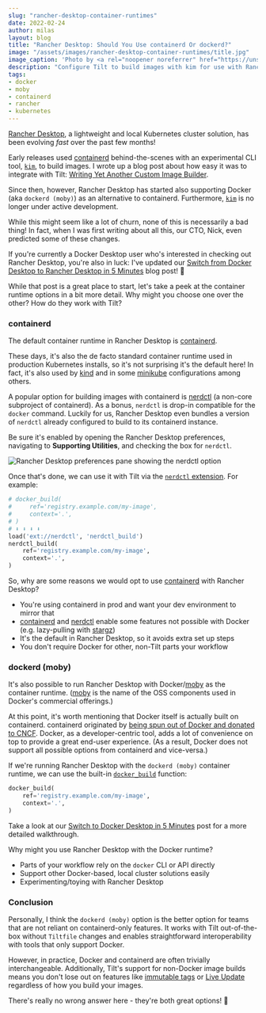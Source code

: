 ```yaml
---
slug: "rancher-desktop-container-runtimes"
date: 2022-02-24
author: milas
layout: blog
title: "Rancher Desktop: Should You Use containerd Or dockerd?"
image: "/assets/images/rancher-desktop-container-runtimes/title.jpg"
image_caption: 'Photo by <a rel="noopener noreferrer" href="https://unsplash.com/photos/u0vgcIOQG08">Jens Lelie</a> on Unsplash'
description: "Configure Tilt to build images with kim for use with Rancher Desktop"
tags:
- docker
- moby
- containerd
- rancher
- kubernetes
---
```


[Rancher Desktop][rancher-desktop], a lightweight and local Kubernetes cluster solution, has been evolving _fast_ over the past few months!

Early releases used [containerd][] behind-the-scenes with an experimental CLI tool, [`kim`][kim], to build images.
I wrote up a blog post about how easy it was to integrate with Tilt: [Writing Yet Another Custom Image Builder][blog-kim-extension].

Since then, however, Rancher Desktop has started also supporting Docker (aka `dockerd (moby)`) as an alternative to containerd.
Furthermore, [`kim`][kim] is no longer under active development.

While this might seem like a lot of churn, none of this is necessarily a bad thing!
In fact, when I was first writing about all this, our CTO, Nick, even predicted some of these changes.

If you're currently a Docker Desktop user who's interested in checking out Rancher Desktop, you're also in luck:
I've updated our [Switch from Docker Desktop to Rancher Desktop in 5 Minutes][blog-rancher-desktop-switch] blog post! 🎉

While that post is a great place to start, let's take a peek at the container runtime options in a bit more detail.
Why might you choose one over the other?
How do they work with Tilt?

### containerd
The default container runtime in Rancher Desktop is [containerd][].

These days, it's also the de facto standard container runtime used in production Kubernetes installs, so it's not surprising it's the default here!
In fact, it's also used by [kind][] and in some [minikube][minikube-runtime] configurations among others.

A popular option for building images with containerd is [nerdctl][] (a non-core subproject of containerd).
As a bonus, `nerdctl` is drop-in compatible for the `docker` command.
Luckily for us, Rancher Desktop even bundles a version of `nerdctl` already configured to build to its containerd instance.

Be sure it's enabled by opening the Rancher Desktop preferences, navigating to **Supporting Utilities**, and checking the box for `nerdctl`.

![Rancher Desktop preferences pane showing the nerdctl option](/assets/images/rancher-desktop-container-runtimes/nerdctl.png)

Once that's done, we can use it with Tilt via the [`nerdctl` extension][ext-nerdctl].
For example:
```python
# docker_build(
#     ref='registry.example.com/my-image',
#     context='.',
# )
# ⬇️ ⬇️ ⬇️ ⬇️
load('ext://nerdctl', 'nerdctl_build')
nerdctl_build(
    ref='registry.example.com/my-image',
    context='.',
)
```

So, why are some reasons we would opt to use [containerd][] with Rancher Desktop?
* You're using containerd in prod and want your dev environment to mirror that
* [containerd][] and [nerdctl][] enable some features not possible with Docker (e.g. lazy-pulling with [stargz][])
* It's the default in Rancher Desktop, so it avoids extra set up steps
* You don't require Docker for other, non-Tilt parts your workflow

### dockerd (moby)
It's also possible to run Rancher Desktop with Docker/[moby][] as the container runtime.
([moby][] is the name of the OSS components used in Docker's commercial offerings.)

At this point, it's worth mentioning that Docker itself is actually built on containerd.
containerd originated by [being spun out of Docker and donated to CNCF][docker-containerd].
Docker, as a developer-centric tool, adds a lot of convenience on top to provide a great end-user experience.
(As a result, Docker does not support all possible options from containerd and vice-versa.)

If we're running Rancher Desktop with the `dockerd (moby)` container runtime, we can use the built-in [`docker_build`][tiltfile-docker-build] function:
```python
docker_build(
    ref='registry.example.com/my-image',
    context='.',
)
```
Take a look at our [Switch to Docker Desktop in 5 Minutes][blog-rancher-desktop-switch] post for a more detailed walkthrough.

Why might you use Rancher Desktop with the Docker runtime?
* Parts of your workflow rely on the `docker` CLI or API directly
* Support other Docker-based, local cluster solutions easily
* Experimenting/toying with Rancher Desktop

### Conclusion
Personally, I think the `dockerd (moby)` option is the better option for teams that are not reliant on containerd-only features.
It works with Tilt out-of-the-box without `Tiltfile` changes and enables straightforward interoperability with tools that only support Docker.

However, in practice, Docker and containerd are often trivially interchangeable.
Additionally, Tilt's support for non-Docker image builds means you don't lose out on features like [immutable tags][immutable-tags] or [Live Update][live-update] regardless of how you build your images.

There's really no wrong answer here - they're both great options! 🙌

[blog-kim-extension]: /2021/09/05/kim-extension.html
[blog-rancher-desktop-switch]: /2021/09/07/rancher-desktop.html
[containerd]: https://containerd.io/
[docker-containerd]: https://www.docker.com/blog/containerd-joins-cncf/
[ext-nerdctl]: https://github.com/tilt-dev/tilt-extensions/tree/master/nerdctl
[immutable-tags]: https://docs.tilt.dev/custom_build.html#why-tilt-uses-immutable-tags
[kim]: https://github.com/rancher/kim
[kind]: https://kind.sigs.k8s.io/
[live-update]: https://docs.tilt.dev/live_update_reference.html
[minikube-runtime]: https://minikube.sigs.k8s.io/docs/handbook/config/#runtime-configuration
[moby]: https://github.com/moby/moby
[nerdctl]: https://github.com/containerd/nerdctl
[rancher-desktop]: https://rancherdesktop.io/
[stargz]: https://github.com/containerd/nerdctl/blob/master/docs/stargz.md
[tiltfile-custom-build]: https://docs.tilt.dev/api.html#api.custom_build
[tiltfile-docker-build]: https://docs.tilt.dev/api.html#api.docker_build

